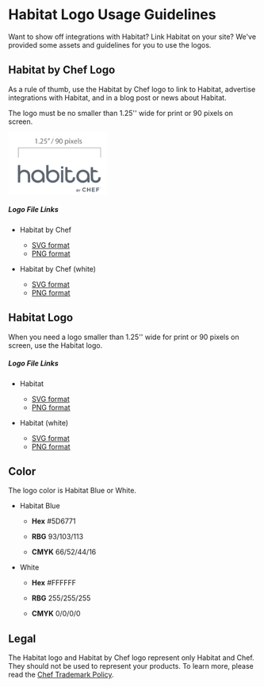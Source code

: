 # Habitat Logo Usage Guidelines

Want to show off integrations with Habitat? Link Habitat on your site? We've provided some assets and guidelines for you to use the logos.

## Habitat by Chef Logo
As a rule of thumb, use the Habitat by Chef logo to link to Habitat, advertise integrations with Habitat, and in a blog post or news about Habitat.

The logo must be no smaller than 1.25'' wide for print or 90 pixels on screen.

<img src="https://github.com/habitat-sh/habitat/raw/master/logo/logo-size-annotation.png" width="200">

##### Logo File Links

* Habitat by Chef
  * [SVG format](https://github.com/habitat-sh/habitat/blob/master/logo/habitat-logo-by-chef.svg)
  * [PNG format](https://github.com/habitat-sh/habitat/blob/master/logo/habitat-logo-by-chef.png)

* Habitat by Chef (white)
  * [SVG format](https://github.com/habitat-sh/habitat/blob/master/logo/habitat-logo-by-chef-white.svg)
  * [PNG format](https://github.com/habitat-sh/habitat/blob/master/logo/habitat-logo-by-chef-white.png)

## Habitat Logo
When you need a logo smaller than 1.25'' wide for print or 90 pixels on screen, use the Habitat logo.
##### Logo File Links
* Habitat
  * [SVG format](https://github.com/habitat-sh/habitat/blob/master/logo/habitat-logo.svg)
  * [PNG format](https://github.com/habitat-sh/habitat/blob/master/logo/habitat-logo.png)

* Habitat (white)
  * [SVG format](https://github.com/habitat-sh/habitat/blob/master/logo/habitat-logo-light.svg)
  * [PNG format](https://github.com/habitat-sh/habitat/blob/master/logo/habitat-logo-light.png)

## Color
The logo color is Habitat Blue or White.
* Habitat Blue

  * **Hex** #5D6771

  * **RBG** 93/103/113

  * **CMYK** 66/52/44/16

* White

  * **Hex** #FFFFFF

  * **RBG** 255/255/255

  * **CMYK** 0/0/0/0

## Legal
The Habitat logo and Habitat by Chef logo represent only Habitat and Chef. They should not be used to represent your products. To learn more, please read the [Chef Trademark Policy](https://www.habitat.sh/legal/trademark-policy/).
